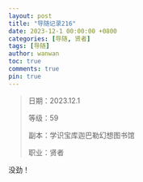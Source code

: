 ```yaml
---
layout: post
title: "导随记录216"
date: 2023-12-1 00:00:00 +0800
categories: [导随, 贤者]
tags: [导随]
author: wanwan
toc: true
comments: true
pin: true
---
```

> 日期：2023.12.1
>
> 等级：59
>
> 副本：学识宝库迦巴勒幻想图书馆
>
> 职业：贤者

没劲！
